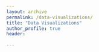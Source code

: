 ```yaml
---
layout: archive
permalink: /data-visualizations/
title: "Data Visualizations"
author_profile: true
header:
  
---
```







